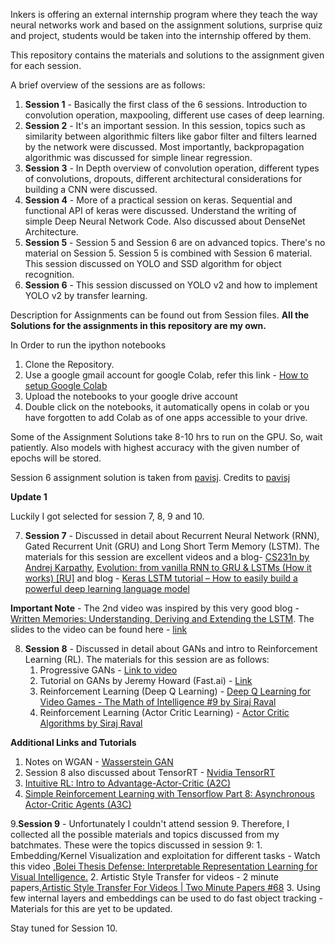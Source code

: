 Inkers is offering an external internship program where they teach the way neural networks work and based on the assignment solutions, surprise quiz and project, students would be taken into the internship offered by them.

This repository contains the materials and solutions to the assignment given for each session. 

A brief overview of the sessions are as follows:
1.  **Session 1** - Basically the first class of the 6 sessions. Introduction to convolution operation, maxpooling, different                     use cases of deep learning.
2.  **Session 2** - It's an important session. In this session, topics such as similarity between algorithmic filters like                         gabor filter and filters learned by the network were discussed. Most importantly, backpropagation                             algorithmic was discussed for simple linear regression.
3.  **Session 3** - In Depth overview of convolution operation, different types of convolutions, dropouts, different                               architectural considerations for building a CNN were discussed.
4.  **Session 4** - More of a practical session on keras. Sequential and functional API of keras were discussed. Understand                       the writing of simple Deep Neural Network Code. Also discussed about DenseNet Architecture.
5.  **Session 5** - Session 5 and Session 6 are on advanced topics. There's no material on Session 5. Session 5 is combined                       with Session 6 material. This session discussed on YOLO and SSD algorithm for object recognition.
6.  **Session 6** - This session discussed on YOLO v2 and how to implement YOLO v2 by transfer learning.

Description for Assignments can be found out from Session files.
**All the Solutions for the assignments in this repository are my own.**

In Order to run the ipython notebooks

1. Clone the Repository.
2. Use a google gmail account for google Colab, refer this link - [How to setup Google Colab](https://medium.com/deep-learning-turkey/google-colab-free-gpu-tutorial-e113627b9f5d)
3. Upload the notebooks to your google drive account
4. Double click on the notebooks, it automatically opens in colab or you have forgotten to add Colab as of one apps accessible    to your drive.

Some of the Assignment Solutions take 8-10 hrs to run on the GPU. So, wait patiently. Also models with highest accuracy with the given number of epochs will be stored. 

Session 6 assignment solution is taken from [pavisj](https://github.com/pavisj/YoloV3_video_colab/blob/master/Yolo_Darknet_Video_Without_Display.ipynb). Credits to [pavisj](https://github.com/pavisj)

**Update 1**

Luckily I got selected for session 7, 8, 9 and 10. 

7. **Session 7** - Discussed in detail about Recurrent Neural Network (RNN), Gated Recurrent Unit (GRU) and Long Short Term                      Memory (LSTM). The materials for this session are excellent videos and a blog- [CS231n by Andrej Karpathy](https://www.youtube.com/watch?v=yCC09vCHzF8&index=10&list=PLkt2uSq6rBVctENoVBg1TpCC7OQi31AlC), [Evolution: from vanilla RNN to GRU & LSTMs (How it works) [RU]](https://www.youtube.com/watch?v=lycKqccytfU&feature=youtu.be) and blog - [Keras LSTM tutorial – How to easily build a powerful deep learning language model](http://adventuresinmachinelearning.com/keras-lstm-tutorial/) 

  **Important Note** - The 2nd video was inspired by this very good blog - [Written Memories: Understanding,                                          Deriving and Extending the LSTM](https://r2rt.com/written-memories-understanding-deriving-and-extending-the-lstm.html). The slides to the video can be found here - [link](https://docs.google.com/presentation/d/1UHXrKL1oTdgMLoAHHPfMM_srDO0BCyJXPmhe4DNh_G8/pub?start=false&loop=false&delayms=3000&slide=id.g24de73a70b_0_1267)

8. **Session 8** - Discussed in detail about GANs and intro to Reinforcement Learning (RL). The materials for this session are                    as follows:  
      1. Progressive GANs - [Link to video](https://www.youtube.com/watch?time_continue=25&v=XOxxPcy5Gr4)
      2. Tutorial on GANs by Jeremy Howard (Fast.ai) - [Link](https://www.youtube.com/watch?v=ondivPiwQho)
      3. Reinforcement Learning (Deep Q Learning) - [Deep Q Learning for Video Games - The Math of Intelligence #9 by Siraj Raval](https://www.youtube.com/watch?v=79pmNdyxEGo)
      4. Reinforcement Learning (Actor Critic Learning) - [Actor Critic Algorithms by Siraj Raval](https://www.youtube.com/watch?v=w_3mmm0P0j8)
  
  **Additional Links and Tutorials**
  1. Notes on WGAN - [Wasserstein GAN](https://www.alexirpan.com/2017/02/22/wasserstein-gan.html)
  2. Session 8 also discussed about TensorRT - [Nvidia TensorRT](https://developer.nvidia.com/tensorrt)
  3. [Intuitive RL: Intro to Advantage-Actor-Critic (A2C)](https://hackernoon.com/intuitive-rl-intro-to-advantage-actor-critic-a2c-4ff545978752)
  4. [Simple Reinforcement Learning with Tensorflow Part 8: Asynchronous Actor-Critic Agents (A3C)](https://medium.com/emergent-future/simple-reinforcement-learning-with-tensorflow-part-8-asynchronous-actor-critic-agents-a3c-c88f72a5e9f2)
  
9.**Session 9** - Unfortunately I couldn't attend session 9. Therefore, I collected all the possible materials and topics                        discussed from my batchmates. These were the topics discussed in session 9:
                   1. Embedding/Kernel Visualization and exploitation for different tasks - Watch this video ,[Bolei Thesis Defense: Interpretable Representation Learning for Visual Intelligence.](https://www.youtube.com/watch?v=J7Zz_33ZeJc)
                   2. Artistic Style Transfer for videos - 2 minute papers,[Artistic Style Transfer For Videos | Two Minute Papers #68](https://www.youtube.com/watch?v=Uxax5EKg0zA)
                   3. Using few internal layers and embeddings can be used to do fast object tracking - Materials for this are yet to be updated.
                   
 Stay tuned for Session 10.
